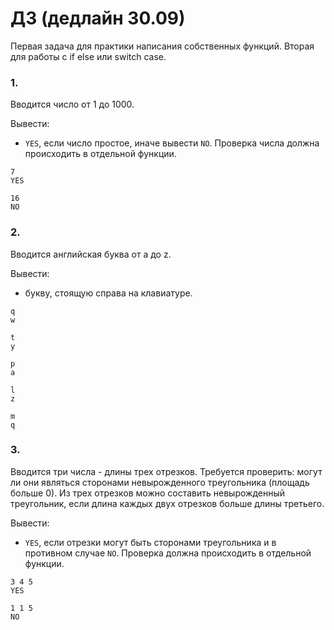 # ДЗ (дедлайн 30.09)
Первая задача для практики написания собственных функций. Вторая для работы с if else или switch case.

### 1.
Вводится число от 1 до 1000.

Вывести:
 - `YES`, если число простое, иначе вывести `NO`. 
 Проверка числа должна происходить в отдельной функции.
 ```
7
YES
```

```
16
NO
```

### 2.
Вводится английская буква от a до z.

Вывести:
 - букву, стоящую справа на клавиатуре.
 ```
q
w
```

```
t
y
```

```
p
a
```

```
l
z
```

```
m
q
```

### 3.
Вводится три числа - длины трех отрезков. Требуется проверить: могут ли они являться сторонами невырожденного треугольника (площадь больше 0). Из трех отрезков можно составить невырожденный треугольник, если длина каждых двух отрезков больше длины третьего.

Вывести:
 - `YES`, eсли отрезки могут быть сторонами треугольника и в противном случае `NO`. 
 Проверка должна происходить в отдельной функции.
 ```
3 4 5
YES
```

```
1 1 5
NO
```